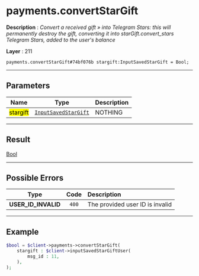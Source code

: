 # payments.convertStarGift

**Description** : *Convert a received gift » into Telegram Stars: this will permanently destroy the gift, converting it into starGift.convert_stars Telegram Stars, added to the user's balance*

**Layer** : 211

```tl
payments.convertStarGift#74bf076b stargift:InputSavedStarGift = Bool;
```

---

## Parameters

| Name | Type | Description |
| :---: | :---: | :--- |
| <mark>stargift</mark> | [`InputSavedStarGift`](type/InputSavedStarGift) | NOTHING |

---

## Result

[Bool](type/Bool)

---

## Possible Errors

| Type | Code | Description |
| :---: | :---: | :--- |
| **USER_ID_INVALID** | `400` | The provided user ID is invalid |

---

## Example

```php
$bool = $client->payments->convertStarGift(
	stargift : $client->inputSavedStarGiftUser(
		msg_id : 11,
	),
);
```